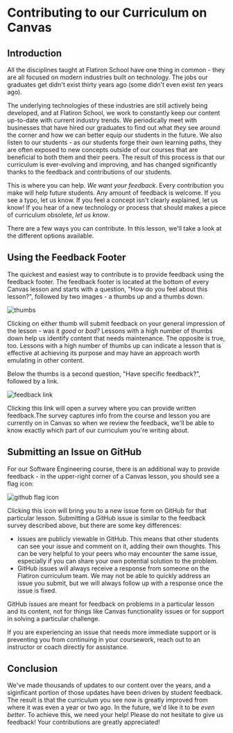 # Contributing to our Curriculum on Canvas

## Introduction

All the disciplines taught at Flatiron School have one thing in common - they
are all focused on modern industries built on technology. The jobs our graduates
get didn't exist thirty years ago (some didn't even exist _ten_ years ago).

The underlying technologies of these industries are still actively being
developed, and at Flatiron School, we work to constantly keep our content
up-to-date with current industry trends. We periodically meet with businesses
that have hired our graduates to find out what _they_ see around the corner and
how we can better equip our students in the future. We also listen to our
students - as our students forge their own learning paths, they are often
exposed to new concepts outside of our courses that are beneficial to both them
and their peers. The result of this process is that our curriculum is
ever-evolving and improving, and has changed significantly thanks to the
feedback and contributions of our students.

This is where you can help. _We want your feedback_. Every contribution you make
will help future students. Any amount of feedback is welcome. If you see a typo,
let us know. If you feel a concept isn't clearly explained, let us know! If you
hear of a new technology or process that should makes a piece of curriculum
obsolete, _let us know_.

There are a few ways you can contribute. In this lesson, we'll take a look at
the different options available.

## Using the Feedback Footer

The quickest and easiest way to contribute is to provide feedback using the
feedback footer. The feedback footer is located at the bottom of every Canvas
lesson and starts with a question, "How do you feel about this lesson?", followed by two images - a thumbs up and a thumbs down.

![thumbs]()

Clicking on either thumb will submit feedback on your general impression of the
lesson - was it _good_ or _bad?_ Lessons with a high number of thumbs down help
us identify content that needs maintenance. The opposite is true, too. Lessons
with a high number of thumbs up can indicate a lesson that is effective at
achieving its purpose and may have an approach worth emulating in other content.

Below the thumbs is a second question, "Have specific feedback?", followed by a
link. 

![feedback link]()

Clicking this link will open a survey where you can provide written
feedback.The survey captures info from the course and lesson you are currently
on in Canvas so when we review the feedback, we'll be able to know exactly which
part of our curriculum you're writing about.

## Submitting an Issue on GitHub

For our Software Engineering course, there is an additional way to provide
feedback - in the upper-right corner of a Canvas lesson, you should see a flag
icon:

![github flag icon]()

Clicking this icon will bring you to a new issue form on GitHub for that
particular lesson. Submitting a GitHub issue is similar to the feedback survey
described above, but there are some key differences:

- Issues are publicly viewable in GitHub. This means that other students can see
  your issue and comment on it, adding their own thoughts. This can be very
  helpful to your peers who may encounter the same issue, especially if you can
  share your own potential solution to the problem.
- GitHub issues will always receive a response from someone on the Flatiron
  curriculum team. We may not be able to quickly address an issue you submit,
  but we will always follow up with a response once the issue is fixed.

GitHub issues are meant for feedback on problems in a particular lesson and its
content, not for things like Canvas functionality issues or for support in
solving a particular challenge.

If you are experiencing an issue that needs more immediate support or is
preventing you from continuing in your coursework, reach out to an instructor or
coach directly for assistance.

## Conclusion

We've made thousands of updates to our content over the years, and a siginficant
portion of those updates have been driven by student feedback. The result is
that the curriculum you see now is greatly improved from where it was even a
year or two ago. In the future, we'd like it to be _even better_. To achieve
this, we need your help! Please do not hesitate to give us feedback! Your
contributions are greatly appreciated!